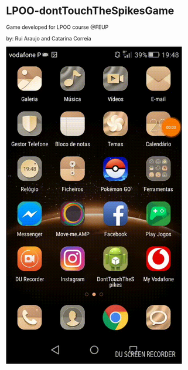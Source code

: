 # LPOO-dontTouchTheSpikesGame

Game developed for LPOO course @FEUP

by: Rui Araujo and Catarina Correia

![scr1](https://github.com/rpedro10/LPOO-dontTouchTheSpikesGame/blob/master/demo-gif.gif)
